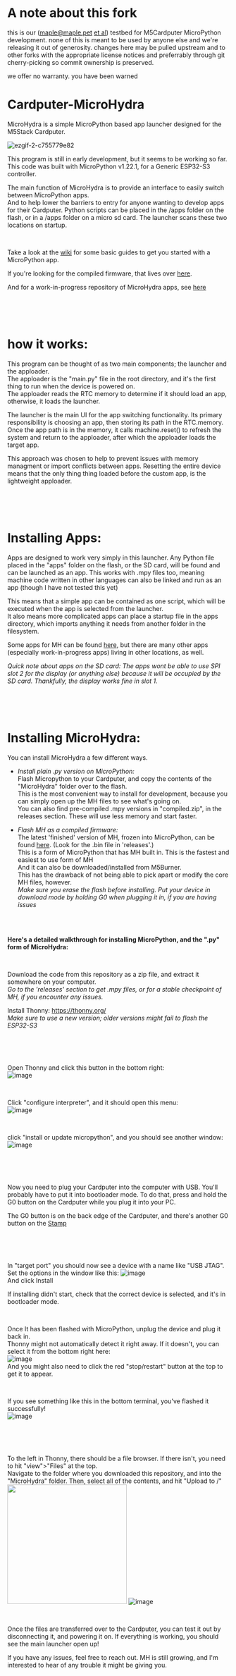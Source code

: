 # A note about this fork

this is our (maple@maple.pet [et al](https://maple.pet/about)) testbed for M5Cardputer MicroPython development. none of this is meant to be used by anyone else and we're releasing it out of generosity. changes here may be pulled upstream and to other forks with the appropriate license notices and preferrably through git cherry-picking so commit ownership is preserved.

we offer no warranty. you have been warned

# Cardputer-MicroHydra
MicroHydra is a simple MicroPython based app launcher designed for the M5Stack Cardputer.

![ezgif-2-c755779e82](https://github.com/echo-lalia/Cardputer-MicroHydra/assets/108598670/a0782c5d-5633-489a-a5eb-f6b4e83803ef)


This program is still in early development, but it seems to be working so far. 
This code was built with MicroPython v1.22.1, for a Generic ESP32-S3 controller.

The main function of MicroHydra is to provide an interface to easily switch between MicroPython apps.   
And to help lower the barriers to entry for anyone wanting to develop apps for their Cardputer. 
Python scripts can be placed in the /apps folder on the flash, or in a /apps folder on a micro sd card. The launcher scans these two locations on startup.   

<br />

Take a look at the [wiki](https://github.com/echo-lalia/Cardputer-MicroHydra/wiki) for some basic guides to get you started with a MicroPython app.

If you're looking for the compiled firmware, that lives over [here](https://github.com/echo-lalia/microhydra-frozen).

And for a work-in-progress repository of MicroHydra apps, see [here](https://github.com/echo-lalia/MicroHydra-Apps)

<br /><br /><br />




# how it works:

This program can be thought of as two main components; the launcher and the apploader.   
The apploader is the "main.py" file in the root directory, and it's the first thing to run when the device is powered on.   
The apploader reads the RTC memory to determine if it should load an app, otherwise, it loads the launcher.

The launcher is the main UI for the app switching functionality. Its primary responsibility is choosing an app, then storing its path in the RTC.memory. 
Once the app path is in the memory, it calls machine.reset() to refresh the system and return to the apploader, after which the apploader loads the target app. 

This approach was chosen to help to prevent issues with memory managment or import conflicts between apps. Resetting the entire device means that the only thing thing loaded before the custom app, is the lightweight apploader.

<br /><br /><br />




# Installing Apps:
Apps are designed to work very simply in this launcher. Any Python file placed in the "apps" folder on the flash, or the SD card, will be found and can be launched as an app. This works with .mpy files too, meaning machine code written in other languages can also be linked and run as an app (though I have not tested this yet)

This means that a simple app can be contained as one script, which will be executed when the app is selected from the launcher.   
It also means more complicated apps can place a startup file in the apps directory, which imports anything it needs from another folder in the filesystem. 

Some apps for MH can be found [here](https://github.com/echo-lalia/MicroHydra-Apps), but there are many other apps (especially work-in-progress apps) living in other locations, as well. 

*Quick note about apps on the SD card: The apps wont be able to use SPI slot 2 for the display (or anything else) because it will be occupied by the SD card. Thankfully, the display works fine in slot 1.*

<br /><br /><br />




# Installing MicroHydra:

You can install MicroHydra a few different ways. 

 - *Install plain .py version on MicroPython:*   
   Flash Micropython to your Cardputer, and copy the contents of the "MicroHydra" folder over to the flash.   
   This is the most convenient way to install for development, because you can simply open up the MH files to see what's going on.   
   You can also find pre-compiled .mpy versions in "compiled.zip", in the releases section. These will use less memory and start faster.   

 - *Flash MH as a compiled firmware:*   
   The latest 'finished' version of MH, frozen into MicroPython, can be found [here](https://github.com/echo-lalia/microhydra-frozen). (Look for the .bin file in 'releases'.)   
   This is a form of MicroPython that has MH built in. This is the fastest and easiest to use form of MH   
   And it can also be downloaded/installed from M5Burner.   
   This has the drawback of not being able to pick apart or modify the core MH files, however.   
   *Make sure you erase the flash before installing. Put your device in download mode by holding G0 when plugging it in, if you are having issues*


<br />
<br />

**Here's a detailed walkthrough for installing MicroPython, and the ".py" form of MicroHydra:**

<br />

Download the code from this repository as a zip file, and extract it somewhere on your computer.   
*Go to the 'releases' section to get .mpy files, or for a stable checkpoint of MH, if you encounter any issues.*

Install Thonny: https://thonny.org/   
*Make sure to use a new version; older versions might fail to flash the ESP32-S3*

<br /> 
<br />
<br />

Open Thonny and click this button in the bottom right:   
![image](https://github.com/echo-lalia/Cardputer-MicroHydra/assets/108598670/2464f837-59f0-40d5-860c-52b65d62aa7a)

<br />

Click "configure interpreter", and it should open this menu:   
![image](https://github.com/echo-lalia/Cardputer-MicroHydra/assets/108598670/7a51e32e-9864-4d75-bd43-798e99c9d10a)


<br />

click "install or update micropython", and you should see another window:   
![image](https://github.com/echo-lalia/Cardputer-MicroHydra/assets/108598670/ef450be6-6025-4bf0-ae0b-e7227209d4ea)

<br />
<br />
<br />

Now you need to plug your Cardputer into the computer with USB. You'll probably have to put it into bootloader mode. 
To do that, press and hold the G0 button on the Cardputer while you plug it into your PC.

The G0 button is on the back edge of the Cardputer, and there's another G0 button on the [Stamp](https://github.com/echo-lalia/Cardputer-MicroHydra/assets/108598670/2d65ae77-eb1a-4316-b342-690c7b051d25)   


<br />
<br />
<br />

In "target port" you should now see a device with a name like "USB JTAG". Set the options in the window like this:
![image](https://github.com/echo-lalia/Cardputer-MicroHydra/assets/108598670/06022ade-a5c3-4b95-be50-d086f963eb6f)   
And click Install

If installing didn't start, check that the correct device is selected, and it's in bootloader mode.   

<br />

Once It has been flashed with MicroPython, unplug the device and plug it back in.   
Thonny might not automatically detect it right away. If it doesn't, you can select it from the bottom right here:   
![image](https://github.com/echo-lalia/Cardputer-MicroHydra/assets/108598670/7835950b-d773-4de7-9d2b-5de1663b2070)   
And you might also need to click the red "stop/restart" button at the top to get it to appear. 

<br />

If you see something like this in the bottom terminal, you've flashed it successfully!   
![image](https://github.com/echo-lalia/Cardputer-MicroHydra/assets/108598670/6c4079eb-3921-4f1c-a269-f503a7ccab40)   

<br />
<br />
<br />

To the left in Thonny, there should be a file browser. If there isn't, you need to hit "view">"Files" at the top.   
Navigate to the folder where you downloaded this repository, and into the "MicroHydra" folder. Then, select all of the contents, and hit "Upload to /"   
<img width="271" src="https://github.com/echo-lalia/Cardputer-MicroHydra/assets/108598670/d62bb4ac-f29a-4a7c-8658-e59a886c28fe"> 
![image](https://github.com/echo-lalia/Cardputer-MicroHydra/assets/108598670/85365da5-1aaf-466c-95b1-76b3fc4f9183)

<br />

Once the files are transferred over to the Cardputer, you can test it out by disconnecting it, and powering it on. If everything is working, you should see the main launcher open up!

If you have any issues, feel free to reach out. MH is still growing, and I'm interested to hear of any trouble it might be giving you. 

